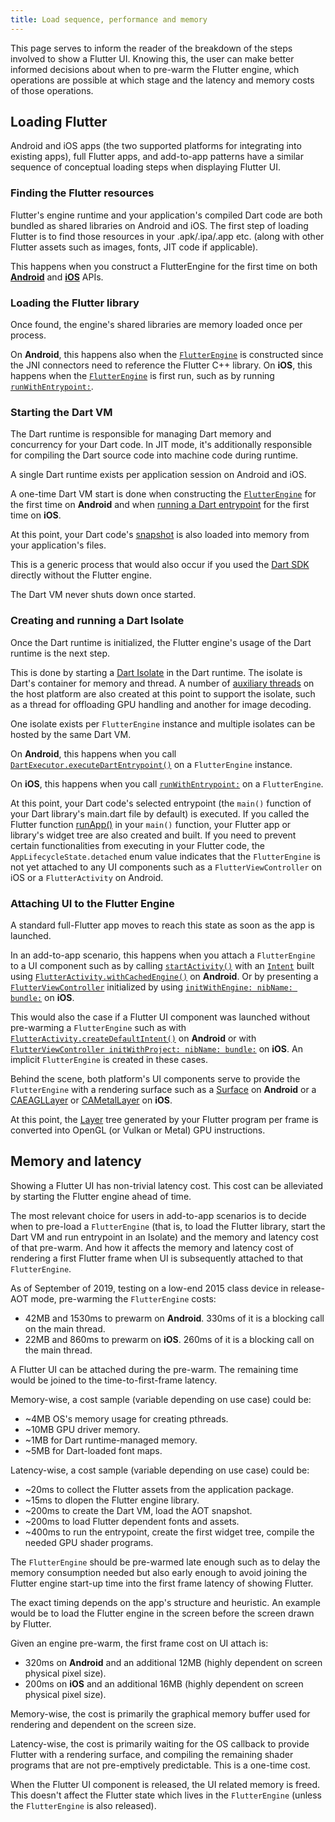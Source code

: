 ```yaml
---
title: Load sequence, performance and memory
---
```


This page serves to inform the reader of the breakdown of the steps involved
to show a Flutter UI. Knowing this, the user can make better informed decisions
about when to pre-warm the Flutter engine, which operations are possible
at which stage and the latency and memory costs of those operations.

## Loading Flutter

Android and iOS apps (the two supported platforms for integrating into existing
apps), full Flutter apps, and add-to-app patterns have a similar sequence of
conceptual loading steps when displaying Flutter UI.

### Finding the Flutter resources

Flutter's engine runtime and your application's compiled Dart code are both
bundled as shared libraries on Android and iOS. The first step of loading
Flutter is to find those resources in your .apk/.ipa/.app etc. (along with
other Flutter assets such as images, fonts, JIT code if applicable).

This happens when you construct a FlutterEngine for the first time on both
**[Android]({{site.api}}/javadoc/io/flutter/embedding/engine/FlutterEngine.html)**
and **[iOS]({{site.api}}/objcdoc/Classes/FlutterEngine.html)** APIs.

### Loading the Flutter library

Once found, the engine's shared libraries are memory loaded once per process.

On **Android**, this happens also when the [`FlutterEngine`]({{site.api}}/javadoc/io/flutter/embedding/engine/FlutterEngine.html)
is constructed since the JNI connectors need to reference the Flutter C++
library. On **iOS**, this happens when the [`FlutterEngine`]({{site.api}}/objcdoc/Classes/FlutterEngine.html)
is first run, such as by running [`runWithEntrypoint:`]({{site.api}}/objcdoc/Classes/FlutterEngine.html#/c:objc(cs)FlutterEngine(im)runWithEntrypoint:).

### Starting the Dart VM

The Dart runtime is responsible for managing Dart memory and concurrency for
your Dart code. In JIT mode, it's additionally responsible for compiling
the Dart source code into machine code during runtime.

A single Dart runtime exists per application session on Android and iOS.

A one-time Dart VM start is done when constructing the [`FlutterEngine`]({{site.api}}/javadoc/io/flutter/embedding/engine/FlutterEngine.html)
for the first time on **Android** and when [running a Dart entrypoint]({{site.api}}/objcdoc/Classes/FlutterEngine.html#/c:objc(cs)FlutterEngine(im)runWithEntrypoint:)
for the first time on **iOS**.

At this point, your Dart code's [snapshot](https://github.com/dart-lang/sdk/wiki/Snapshots)
is also loaded into memory from your application's files.

This is a generic process that would also occur if you used the [Dart SDK](https://dart.dev/tools/sdk)
directly without the Flutter engine.

The Dart VM never shuts down once started.

### Creating and running a Dart Isolate

Once the Dart runtime is initialized, the Flutter engine's usage of the Dart
runtime is the next step.

This is done by starting a [Dart Isolate](https://api.dartlang.org/stable/dart-isolate/Isolate-class.html)
in the Dart runtime. The isolate is Dart's container for memory and thread. A
number of [auxiliary threads](https://github.com/flutter/flutter/wiki/The-Engine-architecture#threading)
on the host platform are also created at this point to support the isolate, such
as a thread for offloading GPU handling and another for image decoding.

One isolate exists per `FlutterEngine` instance and multiple isolates
can be hosted by the same Dart VM.

On **Android**, this happens when you call [`DartExecutor.executeDartEntrypoint()`]({{site.api}}/javadoc/io/flutter/embedding/engine/dart/DartExecutor.html#executeDartEntrypoint-io.flutter.embedding.engine.dart.DartExecutor.DartEntrypoint-)
on a `FlutterEngine` instance.

On **iOS**, this happens when you call [`runWithEntrypoint:`]({{site.api}}/objcdoc/Classes/FlutterEngine.html#/c:objc(cs)FlutterEngine(im)runWithEntrypoint:)
on a `FlutterEngine`.

At this point, your Dart code's selected entrypoint (the `main()` function of
your Dart library's main.dart file by default) is executed. If you called the
Flutter function [runApp()]({{site.api}}/flutter/widgets/runApp.html) in your
`main()` function, your Flutter app or library's widget tree are also created
and built. If you need to prevent certain functionalities from executing
in your Flutter code, the `AppLifecycleState.detached` enum value indicates
that the `FlutterEngine` is not yet attached to any UI components such as a
`FlutterViewController` on iOS or a `FlutterActivity` on Android.

### Attaching UI to the Flutter Engine

A standard full-Flutter app moves to reach this state as soon as the app is
launched.

In an add-to-app scenario, this happens when you attach a `FlutterEngine`
to a UI component such as by calling [`startActivity()`](https://developer.android.com/reference/android/content/Context.html#startActivity(android.content.Intent))
with an [`Intent`](https://developer.android.com/reference/android/content/Intent.html)
built using [`FlutterActivity.withCachedEngine()`]({{site.api}}/javadoc/io/flutter/embedding/android/FlutterActivity.html#withCachedEngine-java.lang.String-)
on **Android**. Or by presenting a [`FlutterViewController`]({{site.api}}/objcdoc/Classes/FlutterViewController.html)
initialized by using [`initWithEngine: nibName: bundle:`]({{site.api}}/objcdoc/Classes/FlutterViewController.html#/c:objc(cs)FlutterViewController(im)initWithEngine:nibName:bundle:)
on **iOS**.

This would also the case if a Flutter UI component was launched without
pre-warming a `FlutterEngine` such as with [`FlutterActivity.createDefaultIntent()`]({{site.api}}/javadoc/io/flutter/embedding/android/FlutterActivity.html#createDefaultIntent-android.content.Context-)
on **Android** or with [`FlutterViewController initWithProject: nibName: bundle:`]({{site.api}}/objcdoc/Classes/FlutterViewController.html#/c:objc(cs)FlutterViewController(im)initWithProject:nibName:bundle:)
on **iOS**. An implicit `FlutterEngine` is created in these cases.

Behind the scene, both platform's UI components serve to provide the
`FlutterEngine` with a rendering surface such as a [Surface](https://developer.android.com/reference/android/view/Surface)
on **Android** or a [CAEAGLLayer](https://developer.apple.com/documentation/quartzcore/caeagllayer)
or [CAMetalLayer](https://developer.apple.com/documentation/quartzcore/cametallayer)
on **iOS**.

At this point, the [Layer]({{site.api}}/flutter/rendering/Layer-class.html)
tree generated by your Flutter program per frame is converted into
OpenGL (or Vulkan or Metal) GPU instructions.

## Memory and latency

Showing a Flutter UI has non-trivial latency cost. This cost can be alleviated
by starting the Flutter engine ahead of time.

The most relevant choice for users in add-to-app scenarios is to decide
when to pre-load a `FlutterEngine` (that is, to load the Flutter library,
start the Dart VM and run entrypoint in an Isolate) and the memory and latency
cost of that pre-warm. And how it affects the memory and latency cost of
rendering a first Flutter frame when UI is subsequently attached to that
`FlutterEngine`.

As of September of 2019, testing on a low-end 2015 class device in release-AOT
mode, pre-warming the `FlutterEngine` costs:

- 42MB and 1530ms to prewarm on **Android**. 330ms of it is a blocking call on
the main thread.
- 22MB and 860ms to prewarm on **iOS**. 260ms of it is a blocking call on the
main thread.

A Flutter UI can be attached during the pre-warm. The remaining time would be
joined to the time-to-first-frame latency.

Memory-wise, a cost sample (variable depending on use case) could be:

- ~4MB OS's memory usage for creating pthreads.
- ~10MB GPU driver memory.
- ~1MB for Dart runtime-managed memory.
- ~5MB for Dart-loaded font maps.

Latency-wise, a cost sample (variable depending on use case) could be:

- ~20ms to collect the Flutter assets from the application package.
- ~15ms to dlopen the Flutter engine library.
- ~200ms to create the Dart VM, load the AOT snapshot.
- ~200ms to load Flutter dependent fonts and assets.
- ~400ms to run the entrypoint, create the first widget tree, compile the needed
GPU shader programs.

The `FlutterEngine` should be pre-warmed late enough such as to delay the
memory consumption needed but also early enough to avoid joining the
Flutter engine start-up time into the first frame latency of showing Flutter.

The exact timing depends on the app's structure and heuristic. An example would
be to load the Flutter engine in the screen before the screen drawn by Flutter.

Given an engine pre-warm, the first frame cost on UI attach is:

- 320ms on **Android** and an additional 12MB (highly dependent on screen
physical pixel size).
- 200ms on **iOS** and an additional 16MB (highly dependent on screen physical
pixel size).

Memory-wise, the cost is primarily the graphical memory buffer used for
rendering and dependent on the screen size.

Latency-wise, the cost is primarily waiting for the OS callback to provide
Flutter with a rendering surface, and compiling the remaining shader programs
that are not pre-emptively predictable. This is a one-time cost.

When the Flutter UI component is released, the UI related memory is freed.
This doesn't affect the Flutter state which lives in the `FlutterEngine`
(unless the `FlutterEngine` is also released).
